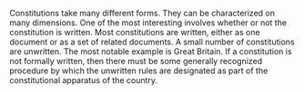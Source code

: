 Constitutions take many different forms. They can be characterized on many dimensions. One of the most interesting involves whether or
not the constitution is written. Most constitutions are written, either as one document or as a set of related documents. A small
number of constitutions are unwritten. The most notable example is Great Britain. If a constitution is not formally written, then
there must be some generally recognized procedure by which the unwritten rules are designated as part of the constitutional apparatus
of the country.

